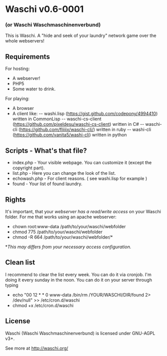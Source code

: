 # Waschi v0.6-0001
### (or Waschi Waschmaschinenverbund)
This is Waschi.
A "hide and seek of your laundry" network game over the whole webservers!

## Requirements

For hosting:
- A webserver!
- PHP5
- Some water to drink.

For playing:
- A browser
- A client like:
-- washi.lisp (https://gist.github.com/codepony/4994410) written in CommonLisp
-- waschi-cs-client (https://github.com/pixeldesu/waschi-cs-client) written in C#
-- waschi-cli (https://github.com/fliiiix/waschi-cli/) written in ruby
-- washi-cli (https://github.com/vanita5/washi-cli) written in python
## Scripts - What's that file?

- index.php - Your visible webpage. You can customize it (except the copyright part).
- list.php - Here you can change the look of the list.
- echowash.php - For client reasons. ( see washi.lisp for example )
- found - Your list of found laundry. 



## Rights
It's important, that your *webserver has a read/write access* on your Waschi folder.
For me that works using an apache webserver:


- chown root:www-data /path/to/your/waschi/webfolder
- chmod 775 /path/to/your/waschi/webfolder
- chmod -R 664 /path/to/your/waschi/webfolder/*


**This may differs from your necessary access configuration.*


## Clean list
I recommend to clear the list every week. You can do it via cronjob. I'm doing it every sunday in the noon.
You can do it on your server through typing 
- echo "00 12 * * 0 www-data /bin/rm /YOUR/WASCHI/DIR/found 2> /dev/null" >> /etc/cron.d/waschi
- chmod +x /etc/cron.d/waschi


## License
Waschi (Waschi Waschmaschinenverbund) is licensed under GNU-AGPL v3+.


See more at http://waschi.org/
